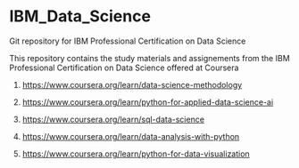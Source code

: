 # IBM_Data_Science
Git repository for IBM Professional Certification on Data Science

This repository contains the study materials and assignements from the 
IBM Professional Certification on Data Science offered at Coursera

1. https://www.coursera.org/learn/data-science-methodology

2. https://www.coursera.org/learn/python-for-applied-data-science-ai

3. https://www.coursera.org/learn/sql-data-science

4. https://www.coursera.org/learn/data-analysis-with-python

5. https://www.coursera.org/learn/python-for-data-visualization






